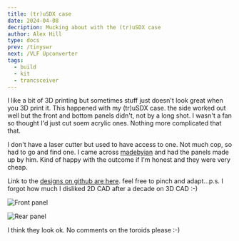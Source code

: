 ```yaml
---
title: (tr)uSDX case
date: 2024-04-08
decription: Mucking about with the (tr)uSDX case
author: Alex Hill
type: docs
prev: /tinyswr
next: /VLF Upconverter
tags:
  - build
  - kit
  - trancsceiver
---
```


I like a bit of 3D printing but sometimes stuff just doesn't look great when you 3D print it. This happened with my (tr)uSDX case. the side worked out well but the front and bottom panels didn't, not by a long shot. I wasn't a fan so thought I'd just cut soem acrylic ones. Nothing more complicated that that.

I don't have a laser cutter but used to have access to one. Not much cop, so had to go and find one. I came across [madebyian](https://www.madebyiang4mlw.co.uk/) and had the panels made up by him. Kind of happy with the outcome if I'm honest and they were very cheap.

Link to the [designs on github are here](https://codeberg.org/g7kse/trusdx_case). feel free to pinch and adapt...p.s. I forgot how much I disliked 2D CAD after a decade on 3D CAD :-)

![Front panel](/img/tru_front.jpg#cente)

![Rear panel](/img/tru_back.jpg#cente)

I think they look ok. No comments on the toroids please :-)
